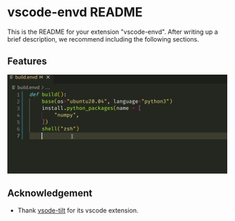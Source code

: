 # vscode-envd README

This is the README for your extension "vscode-envd". After writing up a brief description, we recommend including the following sections.

## Features

<img src="./docs/images/demo.gif" width=500>

## Acknowledgement

- Thank [vsode-tilt](https://github.com/tilt-dev/vscode-tilt) for its vscode extension.

